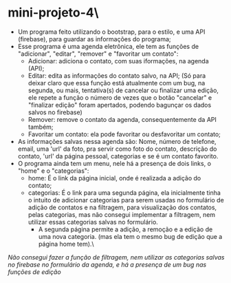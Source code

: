 # mini-projeto-4\
- Um programa feito utilizando o bootstrap, para o estilo, e uma API (firebase), para guardar as informações do programa;
- Esse programa é uma agenda eletrônica, ele tem as funções de "adicionar", "editar", "remover" e "favoritar um contato":
  - Adicionar: adiciona o contato, com suas iformações, na agenda (API);
  - Editar: edita as informações do contato salvo, na API; (Só para deixar claro que essa função está atualmente com um bug, na segunda, ou mais, tentativa(s) de cancelar ou finalizar uma edição, ele repete a função o número de vezes que o botão "cancelar" e "finalizar edição" foram apertados, podendo bagunçar os dados salvos no firebase)
  - Remover: remove o contato da agenda, consequentemente da API também;
  - Favoritar um contato: ela pode favoritar ou desfavoritar um contato;
- As informações salvas nessa agenda são: Nome, número de telefone, email, uma 'url' da foto, pra servir como foto do contato, descrição do contato, 'url' da página pessoal, categorias e se é um contato favorito.
- O programa ainda tem um menu, nele há a presença de dois links, o "home" e o "categorias":
  - home: É o link da página inicial, onde é realizada a adição do contato;
  - categorias: É o link para uma segunda página, ela inicialmente tinha o intuito de adicionar categorias para serem usadas no formulário de adição de contatos e na filtragem, para visualização dos contatos, pelas categorias, mas não consegui implementar a filtragem, nem utilizar essas categorias salvas no formulário.
    - A segunda página permite a adição, a remoção e a edição de uma nova categoria. (mas ela tem o mesmo bug de edição que a página home tem).\

 *Não consegui fazer a função de filtragem, nem utilizar as categorias salvas no firebase no formulário da agenda, e há a presença de um bug nas funções de edição*
